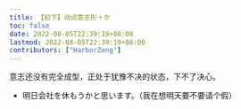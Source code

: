 ```yaml
---
title: 【初下】动词意志形＋か
toc: false
date: 2022-08-05T22:39:19+08:00
lastmod: 2022-08-05T22:39:19+08:00
contributors: ["HarborZeng"]
---
```


意志还没有完全成型，正处于犹豫不决的状态，下不了决心。

- 明日会社を休もうかと思います。（我在想明天要不要请个假）

